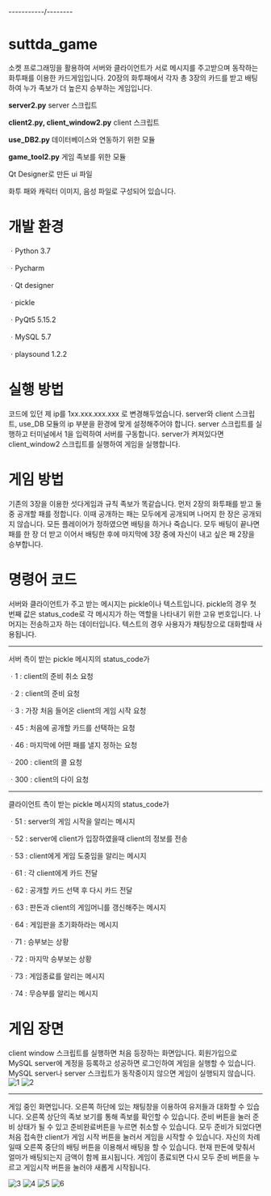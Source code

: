 -----------/--------
# suttda_game

소켓 프로그래밍을 활용하여 서버와 클라이언트가 서로 메시지를 주고받으며 동작하는 화투패를 이용한 카드게임입니다. 20장의 화투패에서 각자 총 3장의 카드를 받고 배팅하여 누가 족보가 더 높은지 승부하는 게임입니다. 


<b>server2.py</b> server 스크립트 

<b>client2.py, client_window2.py</b> client 스크립트 

<b>use_DB2.py</b> 데이터베이스와 연동하기 위한 모듈 

<b>game_tool2.py</b> 게임 족보를 위한 모듈 

Qt Designer로 만든 ui 파일

화투 패와 캐릭터 이미지, 음성 파일로 구성되어 있습니다.


# 개발 환경

ㆍPython 3.7

ㆍPycharm

ㆍQt designer
 
ㆍpickle
 
ㆍPyQt5 5.15.2

ㆍMySQL 5.7
 
ㆍplaysound 1.2.2


# 실행 방법
코드에 있던 제 ip를 1xx.xxx.xxx.xxx 로 변경해두었습니다. server와 client 스크립트, use_DB 모듈의 ip 부분을 환경에 맞게 설정해주어야 합니다. 
server 스크립트를 실행하고 터미널에서 1을 입력하여 서버를 구동합니다.
server가 켜져있다면 client_window2 스크립트를 실행하여 게임을 실행합니다. 


# 게임 방법
기존의 3장을 이용한 섯다게임과 규칙  족보가 똑같습니다. 먼저 2장의 화투패를 받고 둘 중 공개할 패를 정합니다. 이때 공개하는 패는 모두에게 공개되며 나머지 한 장은 공개되지 않습니다. 모든 플레이어가 정하였으면 배팅을 하거나 죽습니다. 모두 배팅이 끝나면 패를 한 장 더 받고 이어서 배팅한 후에 마지막에 3장 중에 자신이 내고 싶은 패 2장을  승부합니다. 


# 명령어 코드
서버와 클라이언트가 주고 받는 메시지는 pickle이나 텍스트입니다. 
pickle의 경우 첫 번째 값은 status_code로 각 메시지가 하는 역할을 나타내기 위한 고유 번호입니다. 나머지는 전송하고자 하는 데이터입니다. 
텍스트의 경우 사용자가 채팅창으로 대화할때 사용됩니다. 

-----------------------------------------------------------------------------------------------------------------------------------------
서버 측이 받는 pickle 메시지의 status_code가

ㆍ1  : client의 준비 취소 요청

ㆍ2  : client의 준비 요청

ㆍ3  : 가장 처음 들어온 client의 게임 시작 요청

ㆍ45  : 처음에 공개할 카드를 선택하는 요청

ㆍ46  : 마지막에 어떤 패를 낼지 정하는 요청

ㆍ200  : client의 콜 요청

ㆍ300  : client의 다이 요청



-----------------------------------------------------------------------------------------------------------------------------------------
클라이언트 측이 받는 pickle 메시지의 status_code가

ㆍ51  : server의 게임 시작을 알리는 메시지

ㆍ52  : server에 client가 입장하였을때 client의 정보를 전송

ㆍ53  : client에게 게임 도중임을 알리는 메시지

ㆍ61  : 각 client에게 카드 전달

ㆍ62  : 공개할 카드 선택 후 다시 카드 전달

ㆍ63  : 판돈과 client의 게임머니를 갱신해주는 메시지

ㆍ64  : 게임판을 초기화하라는 메시지

ㆍ71  : 승부보는 상황

ㆍ72  : 마지막 승부보는 상황

ㆍ73  : 게임종료를 알리는 메시지

ㆍ74  : 무승부를 알리는 메시지








# 게임 장면
client window 스크립트를 실행하면 처음 등장하는 화면입니다. 회원가입으로 MySQL server에 계정을 등록하고 성공하면 로그인하여 게임을 실행할 수 있습니다. MySQL server나 server 스크립트가 동작중이지 않으면 게임이 실행되지 않습니다.
![1](https://user-images.githubusercontent.com/66295630/111123080-3da79d80-85b2-11eb-87e8-b0f9625e0823.png)
![2](https://user-images.githubusercontent.com/66295630/111123084-3e403400-85b2-11eb-9304-bd79e0da7de6.png)

-------------------------------------------
게임 중인 화면입니다. 오른쪽 하단에 있는 채팅창을 이용하여 유저들과 대화할 수 있습니다. 
오른쪽 상단의 족보 보기를 통해 족보를 확인할 수 있습니다. 준비 버튼을 눌러 준비 상태가 될 수 있고 준비완료버튼을 누르면 취소할 수 있습니다. 모두 준비가 되었다면 처음 접속한 client가 게임 시작 버튼을 눌러서 게임을 시작할 수 있습니다. 
자신의 차례일때 오른쪽 중단의 배팅 버튼을 이용해서 배팅을 할 수 있습니다. 현재 판돈에 맞춰서 얼마가 배팅되는지 금액이 함께 표시됩니다.
게임이 종료되면 다시 모두 준비 버튼을 누르고 게임시작 버튼을 눌러야 새롭게 시작됩니다.

![3](https://user-images.githubusercontent.com/66295630/111122580-9460a780-85b1-11eb-95ce-22f02dd80beb.PNG)
![4](https://user-images.githubusercontent.com/66295630/111122584-9591d480-85b1-11eb-91dd-242034f7177d.PNG)
![5](https://user-images.githubusercontent.com/66295630/111122587-962a6b00-85b1-11eb-986a-5236721c0a05.PNG)
![6](https://user-images.githubusercontent.com/66295630/111122590-96c30180-85b1-11eb-854a-fe368c18a25a.PNG)


